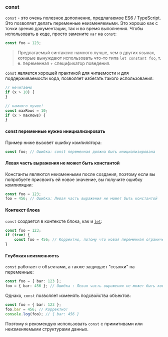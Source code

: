 ### const

`const` - это очень полезное дополнение, предлагаемое ES6 / TypeScript. Это позволяет делать переменные неизменяемыми. Это хорошо как с точки зрения документации, так и во время выполнения. Чтобы использовать в коде, просто замените `var` на `const`:

```ts
const foo = 123;
```

> Предлагаемый синтаксис намного лучше, чем в других языках, которые вынуждают использовать что-то типа `let constant foo`, т. е. переменная + спецификатор поведения.

`const` является хорошей практикой для читаемости и для поддерживаемости кода, позволяет избегать такого использования:

```ts
// нечитаемо
if (x > 10) {
}

// намного лучше!
const maxRows = 10;
if (x > maxRows) {
}
```

#### const переменные нужно инициализировать
Пример ниже вызовет ошибку компилятора:

```ts
const foo; // Ошибка: const переменная должна быть инициализирована
```

#### Левая часть выражения не может быть константой
Константы являются неизменными после создания, поэтому если вы попробуете присвоить ей новое значение, вы получите ошибку компиляции:

```ts
const foo = 123;
foo = 456; // Ошибка: Левая часть выражения не может быть константой
```

#### Контекст блока
`const` создается в контексте блока, как и [`let`](./let.md):

```ts
const foo = 123;
if (true) {
    const foo = 456; // Корректно, потому что новая переменная ограничена контекстом блока `if`
}
```

#### Глубокая неизменность
`const` работает с объектами, а также защищает "ссылки" на переменные: 

```ts
const foo = { bar: 123 };
foo = { bar: 456 }; // Ошибка : Левая часть выражения не может быть константой
```

Однако, `const` позволяет изменять подсвойства объектов:

```ts
const foo = { bar: 123 };
foo.bar = 456; // Корректно!
console.log(foo); // { bar: 456 }
```

Поэтому я рекомендую использовать `const` с примитивами или неизменяемыми структурами данных.
